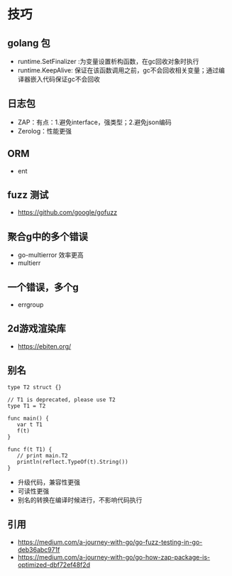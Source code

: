 # 技巧
## golang 包
- runtime.SetFinalizer :为变量设置析构函数，在gc回收对象时执行
- runtime.KeepAlive: 保证在该函数调用之前，gc不会回收相关变量；通过编译器嵌入代码保证gc不会回收

## 日志包 
- ZAP：有点：1.避免interface，强类型；2.避免json编码
- Zerolog：性能更强
## ORM
- ent
## fuzz 测试
- https://github.com/google/gofuzz
## 聚合g中的多个错误
-  go-multierror 效率更高
-  multierr
## 一个错误，多个g
- errgroup
## 2d游戏渲染库
- https://ebiten.org/
## 别名
```
type T2 struct {}

// T1 is deprecated, please use T2
type T1 = T2

func main() {
   var t T1
   f(t)
}

func f(t T1) {
   // print main.T2
   println(reflect.TypeOf(t).String())
}
```
- 升级代码，兼容性更强
- 可读性更强
- 别名的转换在编译时候进行，不影响代码执行

## 引用
- https://medium.com/a-journey-with-go/go-fuzz-testing-in-go-deb36abc971f
- https://medium.com/a-journey-with-go/go-how-zap-package-is-optimized-dbf72ef48f2d
